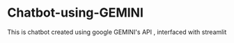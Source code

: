 # Chatbot-using-GEMINI
This is chatbot created using google GEMINI's API , interfaced with streamlit
